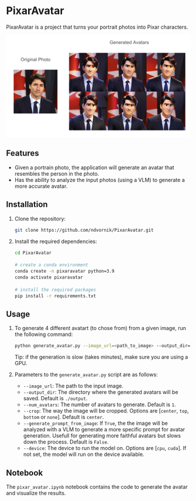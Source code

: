 # PixarAvatar

PixarAvatar is a project that turns your portrait photos into Pixar characters.

![This is what it can do](./images/teaser.png)

## Features

- Given a portrain photo, the application will generate an avatar that resembles the person in the photo.
- Has the ability to analyze the input photos (using a VLM) to generate a more accurate avatar.

## Installation

1. Clone the repository:

    ```bash
    git clone https://github.com/ndvornik/PixarAvatar.git
    ```

2. Install the required dependencies:

    ```bash
    cd PixarAvatar
    
    # create a conda environment
    conda create -n pixaravatar python=3.9
    conda activate pixaravatar

    # install the required packages
    pip install -r requirements.txt
    ```

## Usage

1. To generate 4 different avatart (to chose from) from a given image, run the following command:

    ```bash
    python generate_avatar.py --image_url=<path_to_image> --output_dir=<output_directory> --num_avatars=4
    ```

    Tip: if the generation is slow (takes minutes), make sure you are using a GPU.

2. Parameters to the `generate_avatar.py` script are as follows:
    - `--image_url`: The path to the input image.
    - `--output_dir`: The directory where the generated avatars will be saved. Default is `./output`.
    - `--num_avatars`: The number of avatars to generate. Default is `1`.
    - `--crop`: The way the image will be cropped. Options are [`center`, `top`, `bottom` or `none`]. Default is `center`.
    - `--generate_prompt_from_image`: If `True`, the the image will be analyzed with a VLM to generate a more specific prompt for avatar generation. Usefull for generating more faithful avatars but slows down the process. Default is `False`.
    - `--device`: The device to run the model on. Options are [`cpu`, `cuda`]. If not set, the model will run on the device available.

## Notebook

The `pixar_avatar.ipynb` notebook contains the code to generate the avatar and visualize the results.
